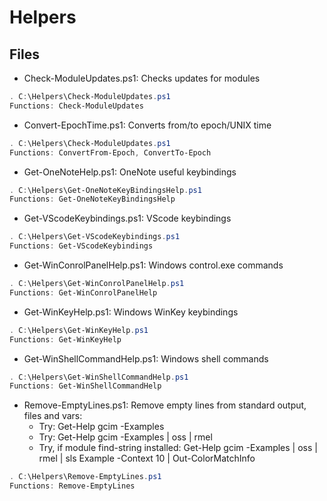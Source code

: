 # Helpers
## Files
- Check-ModuleUpdates.ps1: Checks updates for modules
```powershell
. C:\Helpers\Check-ModuleUpdates.ps1
Functions: Check-ModuleUpdates
```
- Convert-EpochTime.ps1: Converts from/to epoch/UNIX time
```powershell
. C:\Helpers\Check-ModuleUpdates.ps1
Functions: ConvertFrom-Epoch, ConvertTo-Epoch
```
- Get-OneNoteHelp.ps1: OneNote useful keybindings
```powershell
. C:\Helpers\Get-OneNoteKeyBindingsHelp.ps1
Functions: Get-OneNoteKeyBindingsHelp
```
- Get-VScodeKeybindings.ps1: VScode keybindings
```powershell
. C:\Helpers\Get-VScodeKeybindings.ps1
Functions: Get-VScodeKeybindings
```
- Get-WinConrolPanelHelp.ps1: Windows control.exe commands
```powershell
. C:\Helpers\Get-WinConrolPanelHelp.ps1
Functions: Get-WinConrolPanelHelp
```
- Get-WinKeyHelp.ps1: Windows WinKey keybindings
```powershell
. C:\Helpers\Get-WinKeyHelp.ps1
Functions: Get-WinKeyHelp
```
- Get-WinShellCommandHelp.ps1: Windows shell commands
```powershell
. C:\Helpers\Get-WinShellCommandHelp.ps1
Functions: Get-WinShellCommandHelp
```
- Remove-EmptyLines.ps1: 
Remove empty lines from standard output, files and vars:
  - Try: Get-Help gcim -Examples
  - Try: Get-Help gcim -Examples | oss | rmel
  - Try, if module find-string installed: Get-Help gcim -Examples | oss | rmel | sls Example -Context 10 | Out-ColorMatchInfo
```powershell
. C:\Helpers\Remove-EmptyLines.ps1
Functions: Remove-EmptyLines
```